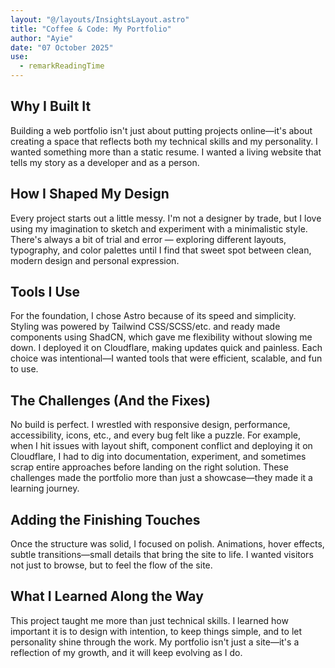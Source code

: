 ```yaml
---
layout: "@/layouts/InsightsLayout.astro"
title: "Coffee & Code: My Portfolio"
author: "Ayie"
date: "07 October 2025"
use:
  - remarkReadingTime
---
```


## Why I Built It

Building a web portfolio isn't just about putting projects online—it's about creating a space that reflects both my technical skills and my personality. I wanted something more than a static resume. I wanted a living website that tells my story as a developer and as a person.

## How I Shaped My Design

Every project starts out a little messy. I'm not a designer by trade, but I love using my imagination to sketch and experiment with a minimalistic style. There's always a bit of trial and error — exploring different layouts, typography, and color palettes until I find that sweet spot between clean, modern design and personal expression.

## Tools I Use

For the foundation, I chose Astro because of its speed and simplicity. Styling was powered by Tailwind CSS/SCSS/etc. and ready made components using ShadCN, which gave me flexibility without slowing me down. I deployed it on Cloudflare, making updates quick and painless. Each choice was intentional—I wanted tools that were efficient, scalable, and fun to use.

## The Challenges (And the Fixes)

No build is perfect. I wrestled with responsive design, performance, accessibility, icons, etc., and every bug felt like a puzzle. For example, when I hit issues with layout shift, component conflict and deploying it on Cloudflare, I had to dig into documentation, experiment, and sometimes scrap entire approaches before landing on the right solution. These challenges made the portfolio more than just a showcase—they made it a learning journey.

## Adding the Finishing Touches

Once the structure was solid, I focused on polish. Animations, hover effects, subtle transitions—small details that bring the site to life. I wanted visitors not just to browse, but to feel the flow of the site.

## What I Learned Along the Way

This project taught me more than just technical skills. I learned how important it is to design with intention, to keep things simple, and to let personality shine through the work. My portfolio isn't just a site—it's a reflection of my growth, and it will keep evolving as I do.
